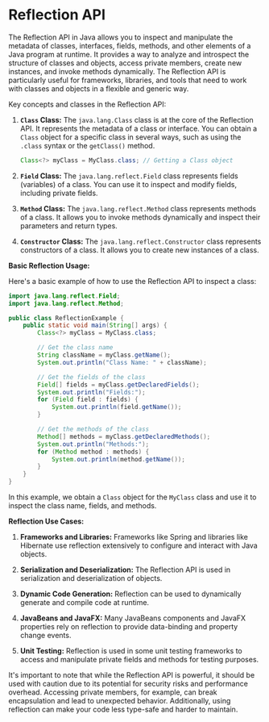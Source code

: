# Reflection API

The Reflection API in Java allows you to inspect and manipulate the metadata of classes, interfaces, fields, methods, and other elements of a Java program at runtime. It provides a way to analyze and introspect the structure of classes and objects, access private members, create new instances, and invoke methods dynamically. The Reflection API is particularly useful for frameworks, libraries, and tools that need to work with classes and objects in a flexible and generic way.

Key concepts and classes in the Reflection API:

1. **`Class` Class:** The `java.lang.Class` class is at the core of the Reflection API. It represents the metadata of a class or interface. You can obtain a `Class` object for a specific class in several ways, such as using the `.class` syntax or the `getClass()` method.

   ```java
   Class<?> myClass = MyClass.class; // Getting a Class object
   ```

2. **`Field` Class:** The `java.lang.reflect.Field` class represents fields (variables) of a class. You can use it to inspect and modify fields, including private fields.

3. **`Method` Class:** The `java.lang.reflect.Method` class represents methods of a class. It allows you to invoke methods dynamically and inspect their parameters and return types.

4. **`Constructor` Class:** The `java.lang.reflect.Constructor` class represents constructors of a class. It allows you to create new instances of a class.

**Basic Reflection Usage:**

Here's a basic example of how to use the Reflection API to inspect a class:

```java
import java.lang.reflect.Field;
import java.lang.reflect.Method;

public class ReflectionExample {
    public static void main(String[] args) {
        Class<?> myClass = MyClass.class;

        // Get the class name
        String className = myClass.getName();
        System.out.println("Class Name: " + className);

        // Get the fields of the class
        Field[] fields = myClass.getDeclaredFields();
        System.out.println("Fields:");
        for (Field field : fields) {
            System.out.println(field.getName());
        }

        // Get the methods of the class
        Method[] methods = myClass.getDeclaredMethods();
        System.out.println("Methods:");
        for (Method method : methods) {
            System.out.println(method.getName());
        }
    }
}
```

In this example, we obtain a `Class` object for the `MyClass` class and use it to inspect the class name, fields, and methods.

**Reflection Use Cases:**

1. **Frameworks and Libraries:** Frameworks like Spring and libraries like Hibernate use reflection extensively to configure and interact with Java objects.

2. **Serialization and Deserialization:** The Reflection API is used in serialization and deserialization of objects.

3. **Dynamic Code Generation:** Reflection can be used to dynamically generate and compile code at runtime.

4. **JavaBeans and JavaFX:** Many JavaBeans components and JavaFX properties rely on reflection to provide data-binding and property change events.

5. **Unit Testing:** Reflection is used in some unit testing frameworks to access and manipulate private fields and methods for testing purposes.

It's important to note that while the Reflection API is powerful, it should be used with caution due to its potential for security risks and performance overhead. Accessing private members, for example, can break encapsulation and lead to unexpected behavior. Additionally, using reflection can make your code less type-safe and harder to maintain.